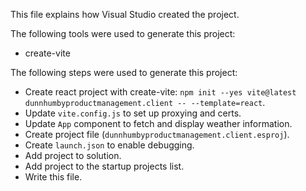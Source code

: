 This file explains how Visual Studio created the project.

The following tools were used to generate this project:
- create-vite

The following steps were used to generate this project:
- Create react project with create-vite: `npm init --yes vite@latest dunnhumbyproductmanagement.client -- --template=react`.
- Update `vite.config.js` to set up proxying and certs.
- Update `App` component to fetch and display weather information.
- Create project file (`dunnhumbyproductmanagement.client.esproj`).
- Create `launch.json` to enable debugging.
- Add project to solution.
- Add project to the startup projects list.
- Write this file.
